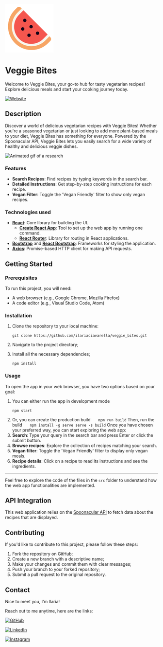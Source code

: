 ![Veggie Bites logo](src/assets/images/readme/veggie_bites-readme_icon.svg)

# Veggie Bites

Welcome to Veggie Bites, your go-to hub for tasty vegetarian recipes! Explore delicious meals and start your cooking journey today.

[![Website][website-shield]][website-url]

## Description

Discover a world of delicious vegetarian recipes with Veggie Bites! Whether you're a seasoned vegetarian or just looking to add more plant-based meals to your diet, Veggie Bites has something for everyone. Powered by the Spoonacular API, Veggie Bites lets you easily search for a wide variety of healthy and delicious veggie dishes.

![Animated gif of a research](src/assets/images/readme/veggie_bites-usage.gif)

### Features

- **Search Recipes**: Find recipes by typing keywords in the search bar.
- **Detailed Instructions**: Get step-by-step cooking instructions for each recipe.
- **Vegan Filter**: Toggle the 'Vegan Friendly' filter to show only vegan recipes.

### Technologies used

- [**React**](https://react.dev/): Core library for building the UI.
  - [**Create React App**](https://github.com/facebook/create-react-app): Tool to set up the web app by running one command.
  - [**React Router**](https://reactrouter.com/en/main): Library for routing in React applications.
- [**Bootstrap**](https://getbootstrap.com/) and [**React Bootstrap**](https://react-bootstrap.netlify.app/): Frameworks for styling the application.
- [**Axios**](https://axios-http.com/): Promise-based HTTP client for making API requests.

## Getting Started

### Prerequisites

To run this project, you will need:

- A web browser (e.g., Google Chrome, Mozilla Firefox)
- A code editor (e.g., Visual Studio Code, Atom)

### Installation

1. Clone the repository to your local machine:

   ```
   git clone https://github.com/ilariaciavarella/veggie_bites.git
   ```

2. Navigate to the project directory;

3. Install all the necessary dependencies;
   ```
   npm install
   ```

### Usage

To open the app in your web browser, you have two options based on your goal:

1. You can either run the app in development mode
   ```
   npm start
   ```
2. Or, you can create the production build
   `    npm run build
   `
   Then, run the build
   `    npm install -g serve
    serve -s build
   `
   Once you have chosen your preferred way, you can start exploring the web app:
3. **Search**: Type your query in the search bar and press Enter or click the submit button.
4. **Browse recipes**: Explore the collection of recipes matching your search.
5. **Vegan filter**: Toggle the 'Vegan Friendly' filter to display only vegan meals.
6. **Recipe details**: Click on a recipe to read its instructions and see the ingredients.

---

Feel free to explore the code of the files in the `src` folder to understand how the web app functionalities are implemented.

## API Integration

This web application relies on the [Spoonacular API](https://spoonacular.com/food-api) to fetch data about the recipes that are displayed.

## Contributing

If you'd like to contribute to this project, please follow these steps:

1. Fork the repository on GitHub;
2. Create a new branch with a descriptive name;
3. Make your changes and commit them with clear messages;
4. Push your branch to your forked repository;
5. Submit a pull request to the original repository.

## Contact

Nice to meet you, I'm Ilaria!

Reach out to me anytime, here are the links:

[![GitHub][github-shield]][github-url]

[![LinkedIn][linkedin-shield]][linkedin-url]

[![Instagram][instagram-shield]][instagram-url]

<!-- LINKS & IMAGES -->

[website-shield]: https://img.shields.io/badge/CLICK_HERE_TO-TRY_IT_OUT!-8222A5?style=for-the-badge&labelColor=F7A565&color=8222A5
[website-url]: https://veggie-bites.netlify.app/
[github-shield]: https://img.shields.io/badge/GitHub-D91254?style=flat-square&label=See%20my%20work%20on&labelColor=1C1719
[github-url]: https://github.com/ilariaciavarella
[linkedin-shield]: https://img.shields.io/badge/LinkedIn-2FB6B2?style=flat-square&label=Connect%20with%20me%20on&labelColor=1C1719
[linkedin-url]: https://www.linkedin.com/in/ilaria-ciavarella/
[instagram-shield]: https://img.shields.io/badge/Instagram-D91254?style=flat-square&label=Follow%20me%20on&labelColor=1C1719
[instagram-url]: https://www.instagram.com/lil.ciavarella/
